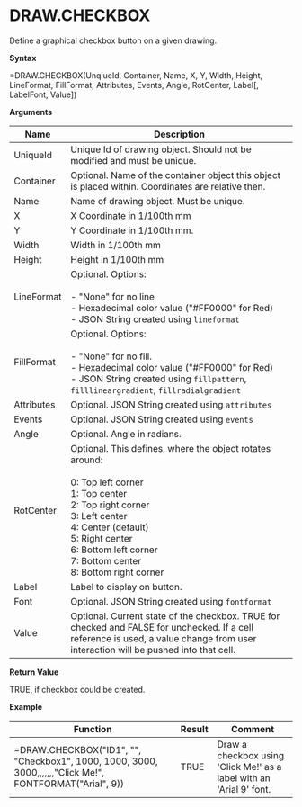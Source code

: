 # DRAW.CHECKBOX

Define a graphical checkbox button on a given drawing.

**Syntax**

=DRAW.CHECKBOX(UnqiueId, Container, Name, X, Y, Width, Height,
LineFormat, FillFormat, Attributes, Events, Angle, RotCenter, Label\[,
LabelFont, Value\])

**Arguments**

<table>
<colgroup>
<col style="width: 20%" />
<col style="width: 80%" />
</colgroup>
<thead>
<tr class="header">
<th>Name</th>
<th>Description</th>
</tr>
</thead>
<tbody>
<tr class="odd">
<td>UniqueId</td>
<td>Unique Id of drawing object. Should not be modified and must be unique.</td>
</tr>
<tr class="even">
<td>Container</td>
<td>Optional. Name of the container object this object is placed within. Coordinates are relative then.</td>
</tr>
<tr class="odd">
<td>Name</td>
<td>Name of drawing object. Must be unique.</td>
</tr>
<tr class="even">
<td>X</td>
<td>X Coordinate in 1/100th mm</td>
</tr>
<tr class="odd">
<td>Y</td>
<td>Y Coordinate in 1/100th mm.</td>
</tr>
<tr class="even">
<td>Width</td>
<td>Width in 1/100th mm</td>
</tr>
<tr class="odd">
<td>Height</td>
<td>Height in 1/100th mm</td>
</tr>
<tr class="even">
<td>LineFormat</td>
<td><div class="line-block">Optional. Options:<br />
<br />
- "None" for no line<br />
- Hexadecimal color value ("#FF0000" for Red)<br />
- JSON String created using <code class="interpreted-text" role="ref">lineformat</code></div></td>
</tr>
<tr class="odd">
<td>FillFormat</td>
<td><div class="line-block">Optional. Options:<br />
<br />
- "None" for no fill.<br />
- Hexadecimal color value ("#FF0000" for Red)<br />
- JSON String created using <code class="interpreted-text" role="ref">fillpattern</code>, <code class="interpreted-text" role="ref">filllineargradient</code>, <code class="interpreted-text" role="ref">fillradialgradient</code></div></td>
</tr>
<tr class="even">
<td>Attributes</td>
<td>Optional. JSON String created using <code class="interpreted-text" role="ref">attributes</code></td>
</tr>
<tr class="odd">
<td>Events</td>
<td>Optional. JSON String created using <code class="interpreted-text" role="ref">events</code></td>
</tr>
<tr class="even">
<td>Angle</td>
<td>Optional. Angle in radians.</td>
</tr>
<tr class="odd">
<td>RotCenter</td>
<td><div class="line-block">Optional. This defines, where the object rotates around:<br />
<br />
0: Top left corner<br />
1: Top center<br />
2: Top right corner<br />
3: Left center<br />
4: Center (default)<br />
5: Right center<br />
6: Bottom left corner<br />
7: Bottom center<br />
8: Bottom right corner</div></td>
</tr>
<tr class="even">
<td>Label</td>
<td>Label to display on button.</td>
</tr>
<tr class="odd">
<td>Font</td>
<td>Optional. JSON String created using <code class="interpreted-text" role="ref">fontformat</code></td>
</tr>
<tr class="even">
<td>Value</td>
<td>Optional. Current state of the checkbox. TRUE for checked and FALSE for unchecked. If a cell reference is used, a value change from user interaction will be pushed into that cell.</td>
</tr>
</tbody>
</table>

**Return Value**

TRUE, if checkbox could be created.

**Example**

| Function                                                                                                 | Result | Comment                                                              |
|----------------------------------------------------------------------------------------------------------|--------|----------------------------------------------------------------------|
| =DRAW.CHECKBOX("ID1", "", "Checkbox1", 1000, 1000, 3000, 3000,,,,,,,"Click Me!", FONTFORMAT("Arial", 9)) | TRUE   | Draw a checkbox using 'Click Me!' as a label with an 'Arial 9' font. |
